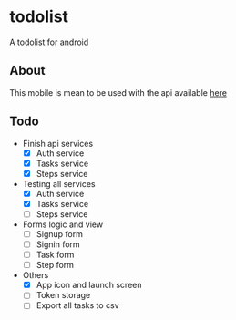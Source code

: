 # todolist

A todolist for android

## About

This mobile is mean to be used with the api available [here](https://github.com/Ola-jed/todo-api)

## Todo

- Finish api services
	- [x] Auth service
	- [x] Tasks service
	- [x] Steps service

- Testing all services
	- [x] Auth service
	- [x] Tasks service
	- [ ] Steps service

- Forms logic and view
	- [ ] Signup form
	- [ ] Signin form
	- [ ] Task form
	- [ ] Step form
- Others
    - [x] App icon and launch screen
	- [ ] Token storage
	- [ ] Export all tasks to csv
